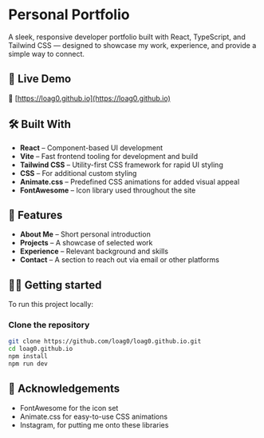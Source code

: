 # Personal Portfolio

A sleek, responsive developer portfolio built with React, TypeScript, and Tailwind CSS — designed to showcase my work, experience, and provide a simple way to connect.

## 🚀 Live Demo
🔗 [https://loag0.github.io](https://loag0.github.io) 

## 🛠️ Built With

- **React** – Component-based UI development
- **Vite** – Fast frontend tooling for development and build
- **Tailwind CSS** – Utility-first CSS framework for rapid UI styling
- **CSS** – For additional custom styling
- **Animate.css** – Predefined CSS animations for added visual appeal
- **FontAwesome** – Icon library used throughout the site

## 📌 Features

- **About Me** – Short personal introduction
- **Projects** – A showcase of selected work
- **Experience** – Relevant background and skills
- **Contact** – A section to reach out via email or other platforms

## 🧑‍💻 Getting started

To run this project locally:

### Clone the repository
```bash
git clone https://github.com/loag0/loag0.github.io.git
cd loag0.github.io
npm install
npm run dev
```
## 🙏 Acknowledgements
- FontAwesome for the icon set
- Animate.css for easy-to-use CSS animations
- Instagram, for putting me onto these libraries 



